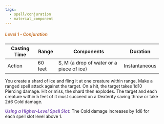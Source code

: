 ```yaml
---
tags:
  - spell/conjuration
  - material_component
---
```

##### *<span style="color:rgb(203, 123, 55)">Level 1 - Conjuration</span>*

|Casting Time|Range|Components|Duration|
|---|---|---|---|
|Action|60 feet|S, M (a drop of water or a piece of ice)|Instantaneous|
You create a shard of ice and fling it at one creature within range. Make a ranged spell attack against the target. On a hit, the target takes 1d10 Piercing damage. Hit or miss, the shard then explodes. The target and each creature within 5 feet of it must succeed on a Dexterity saving throw or take 2d6 Cold damage. 

***<span style="color:rgb(134, 93, 187)">Using a Higher-Level Spell Slot</span>***: The Cold damage increases by 1d6 for each spell slot level above 1.